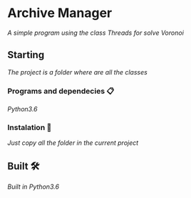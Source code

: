 # Archive Manager

_A simple program using the class Threads for solve Voronoi_

## Starting

_The project is a folder where are all the classes_

### Programs and dependecies 📋

_Python3.6_

### Instalation 🔧

_Just copy all the folder in the current project_

## Built 🛠️  

_Built in Python3.6_
